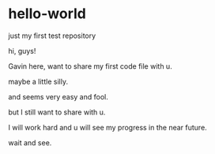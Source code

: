 # hello-world
just my first test repository

hi, guys!

Gavin here, want to share my first code file with u.

maybe a little silly.

and seems very easy and fool.

but I still want to share with u.

I will work hard and u will see my progress in the near future.

wait and see.
